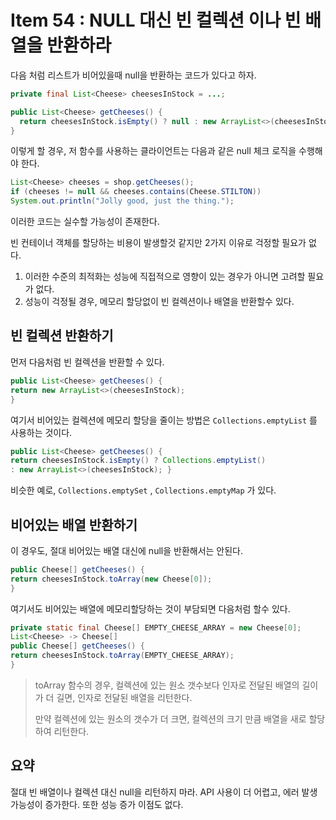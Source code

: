 # Item 54 : NULL 대신 빈 컬렉션 이나 빈 배열을 반환하라

다음 처럼 리스트가 비어있을때 null을 반환하는 코드가 있다고 하자.

``` java
private final List<Cheese> cheesesInStock = ...;

public List<Cheese> getCheeses() { 
  return cheesesInStock.isEmpty() ? null : new ArrayList<>(cheesesInStock); 
}
```

이렇게 할 경우, 저 함수를 사용하는 클라이언트는 다음과 같은 null 체크 로직을 수행해야 한다.

``` java
List<Cheese> cheeses = shop.getCheeses();
if (cheeses != null && cheeses.contains(Cheese.STILTON))
System.out.println("Jolly good, just the thing.");

```

이러한 코드는 실수할 가능성이 존재한다.

빈 컨테이너 객체를 할당하는 비용이 발생할것 같지만 2가지 이유로 걱정할 필요가 없다.

1. 이러한 수준의 최적화는 성능에 직접적으로 영향이 있는 경우가 아니면 고려할 필요가 없다.
2. 성능이 걱정될 경우, 메모리 할당없이 빈 컬렉션이나 배열을 반환할수 있다.

## 빈 컬렉션 반환하기

먼저 다음처럼 빈 컬렉션을 반환할 수 있다.

``` java
public List<Cheese> getCheeses() {
return new ArrayList<>(cheesesInStock);
}
```

여기서 비어있는 컬렉션에 메모리 할당을 줄이는 방법은 ```Collections.emptyList``` 를 사용하는 것이다.

``` java
public List<Cheese> getCheeses() {
return cheesesInStock.isEmpty() ? Collections.emptyList()
: new ArrayList<>(cheesesInStock); }
```

비슷한 예로, ```Collections.emptySet``` , ```Collections.emptyMap``` 가 있다.

## 비어있는 배열 반환하기

이 경우도, 절대 비어있는 배열 대신에 null을 반환해서는 안된다.

``` java
public Cheese[] getCheeses() {
return cheesesInStock.toArray(new Cheese[0]);
}
```

여기서도 비어있는 배열에 메모리할당하는 것이 부담되면 다음처럼 할수 있다.

``` java
private static final Cheese[] EMPTY_CHEESE_ARRAY = new Cheese[0];
List<Cheese> -> Cheese[] 
public Cheese[] getCheeses() {
return cheesesInStock.toArray(EMPTY_CHEESE_ARRAY);
}
```

>toArray 함수의 경우, 컬렉션에 있는 원소 갯수보다 인자로 전달된 배열의 길이가 더 길면, 인자로 전달된 배열을 리턴한다.
>
>만약 컬렉션에 있는 원소의 갯수가 더 크면, 컬렉션의 크기 만큼 배열을 새로 할당하여 리턴한다.

## 요약
 
절대 빈 배열이나 컬렉션 대신 null을 리턴하지 마라. API 사용이 더 어렵고, 에러 발생 가능성이 증가한다. 또한 성능 증가 이점도 없다.
